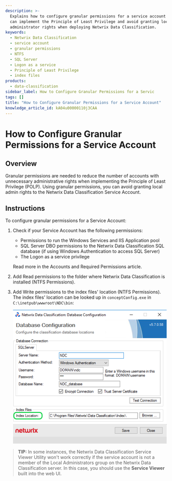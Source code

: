 ```yaml
---
description: >-
  Explains how to configure granular permissions for a service account so you
  can implement the Principle of Least Privilege and avoid granting local
  administrator rights when deploying Netwrix Data Classification.
keywords:
  - Netwrix Data Classification
  - service account
  - granular permissions
  - NTFS
  - SQL Server
  - Logon as a service
  - Principle of Least Privilege
  - index files
products:
  - data-classification
sidebar_label: How to Configure Granular Permissions for a Servic
tags: []
title: "How to Configure Granular Permissions for a Service Account"
knowledge_article_id: kA04u00000110j3CAA
---
```


# How to Configure Granular Permissions for a Service Account

## Overview

Granular permissions are needed to reduce the number of accounts with unnecessary administrative rights when implementing the Principle of Least Privilege (POLP). Using granular permissions, you can avoid granting local admin rights to the Netwrix Data Classification Service Account.

## Instructions

To configure granular permissions for a Service Account:

1. Check if your Service Account has the following permissions:
   - Permissions to run the Windows Services and IIS Application pool
   - SQL Server DBO permissions to the Netwrix Data Classification SQL database (if using Windows Authentication to access SQL Server)
   - The Logon as a service privilege

   Read more in the Accounts and Required Permissions article.

2. Add Read permissions to the folder where Netwrix Data Classification is installed (NTFS Permissions).

3. Add Write permissions to the index files' location (NTFS Permissions).  
   The index files' location can be looked up in `conceptConfig.exe` in `C:\inetpub\wwwroot\NDC\bin`:

   ![index_files_location.png](images/ka0Qk0000005NaH_0EM4u000008LGlJ.png)

> **TIP:** In some instances, the Netwrix Data Classification Service Viewer Utility won't work correctly if the service account is not a member of the Local Administrators group on the Netwrix Data Classification server. In this case, you should use the **Service Viewer** built into the web UI.
